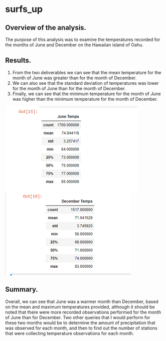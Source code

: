 # surfs_up
## Overview of the analysis. 
The purpose of this analysis was to examine the temperatures recorded for the months of June and December on the Hawaiian island of Oahu. 
## Results.
1. From the two deliverables we can see that the mean temperature for the month of June was greater than for the month of December. 
2. We can also see that the standard deviation of temperatures was lower for the month of June than for the month of December. 
3. Finally, we can see that the minimum temperature for the month of June was higher than the minimum temperature for the month of December.

![alt text](https://github.com/oiwuoni/surfs_up/blob/main/june%20temps.PNG?raw=true)
![alt text](https://github.com/oiwuoni/surfs_up/blob/main/December%20temps.PNG?raw=true)
## Summary.
Overall, we can see that June was a warmer month than December, based on the mean and maximum temperatures provided, although it should be noted that there were more recorded observations performed for the month of June than for December. Two other queries that I would perform for these two months would be to determine the amount of precipitation that was observed for each month, and then to find out the number of stations that were collecting temperature observations for each month. 
